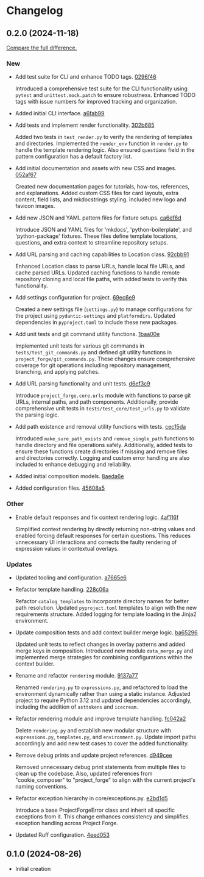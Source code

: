 # Changelog

## 0.2.0 (2024-11-18)
[Compare the full difference.](https://github.com/callowayproject/project-forge/compare/0.1.0...0.2.0)

### New

- Add test suite for CLI and enhance TODO tags. [0296f46](https://github.com/callowayproject/project-forge/commit/0296f461d77e9ada1cf1eab6a2e1fe2bbb8939ef)
    
  Introduced a comprehensive test suite for the CLI functionality using `pytest` and `unittest.mock.patch` to ensure robustness. Enhanced TODO tags with issue numbers for improved tracking and organization.
- Added initial CLI interface. [a6fab99](https://github.com/callowayproject/project-forge/commit/a6fab99419439d7cb64102d9755c714e27df2bda)
    
- Add tests and implement render functionality. [302b685](https://github.com/callowayproject/project-forge/commit/302b68590bfbe8dc3cf4faa36d71c3d0d9abfed1)
    
  Added two tests in `test_render.py` to verify the rendering of templates and directories. Implemented the `render_env` function in `render.py` to handle the template rendering logic. Also ensured `questions` field in the pattern configuration has a default factory list.
- Add initial documentation and assets with new CSS and images. [052af67](https://github.com/callowayproject/project-forge/commit/052af67da9f0e1cee17b8073d537ca933d1e754d)
    
  Created new documentation pages for tutorials, how-tos, references, and explanations. Added custom CSS files for card layouts, extra content, field lists, and mkdocstrings styling. Included new logo and favicon images.
- Add new JSON and YAML pattern files for fixture setups. [ca6df6d](https://github.com/callowayproject/project-forge/commit/ca6df6d74b1ffe4850f146aaaca7d18e64052554)
    
  Introduce JSON and YAML files for 'mkdocs', 'python-boilerplate', and 'python-package' fixtures. These files define template locations, questions, and extra context to streamline repository setups.
- Add URL parsing and caching capabilities to Location class. [92cbb91](https://github.com/callowayproject/project-forge/commit/92cbb91b780f44ae7633dd88b6a5e6319da848b4)
    
  Enhanced Location class to parse URLs, handle local file URLs, and cache parsed URLs. Updated caching functions to handle remote repository cloning and local file paths, with added tests to verify this functionality.
- Add settings configuration for project. [69ec6e9](https://github.com/callowayproject/project-forge/commit/69ec6e9e9d7a68f5c32ae0a014f4198943273f06)
    
  Created a new settings file (`settings.py`) to manage configurations for the project using `pydantic-settings` and `platformdirs`. Updated dependencies in `pyproject.toml` to include these new packages.
- Add unit tests and git command utility functions. [1baa00e](https://github.com/callowayproject/project-forge/commit/1baa00ecd254023f2ac07c28991174fbfef2d005)
    
  Implemented unit tests for various git commands in `tests/test_git_commands.py` and defined git utility functions in `project_forge/git_commands.py`. These changes ensure comprehensive coverage for git operations including repository management, branching, and applying patches.
- Add URL parsing functionality and unit tests. [d6ef3c9](https://github.com/callowayproject/project-forge/commit/d6ef3c9de350fece13ad3081ef7a4f04db319f0d)
    
  Introduce `project_forge.core.urls` module with functions to parse git URLs, internal paths, and path components. Additionally, provide comprehensive unit tests in `tests/test_core/test_urls.py` to validate the parsing logic.
- Add path existence and removal utility functions with tests. [cec15da](https://github.com/callowayproject/project-forge/commit/cec15da3432c1659ccebdec49acd0982a2237a55)
    
  Introduced `make_sure_path_exists` and `remove_single_path` functions to handle directory and file operations safely. Additionally, added tests to ensure these functions create directories if missing and remove files and directories correctly. Logging and custom error handling are also included to enhance debugging and reliability.
- Added initial composition models. [8aeda6e](https://github.com/callowayproject/project-forge/commit/8aeda6ea53589c2fea4f3d9a3e91f0bb7074232e)
    
- Added configuration files. [45608a5](https://github.com/callowayproject/project-forge/commit/45608a52aac67acb04422da7ce2d598a4488b07f)
    
### Other

- Enable default responses and fix context rendering logic. [4af116f](https://github.com/callowayproject/project-forge/commit/4af116f97bcf617751ed287378b0a3702d5df5fd)
    
  Simplified context rendering by directly returning non-string values and enabled forcing default responses for certain questions. This reduces unnecessary UI interactions and corrects the faulty rendering of expression values in contextual overlays.
### Updates

- Updated tooling and configuration. [a7665e6](https://github.com/callowayproject/project-forge/commit/a7665e61a89ed8b17134a66d267709ee862bbc39)
    
- Refactor template handling. [228c06a](https://github.com/callowayproject/project-forge/commit/228c06a1584bde05645c4af85852fdf31925aa0d)
    
  Refactor `catalog_templates` to incorporate directory names for better path resolution. Updated `pyproject.toml` templates to align with the new requirements structure. Added logging for template loading in the Jinja2 environment.
- Update composition tests and add context builder merge logic. [ba65296](https://github.com/callowayproject/project-forge/commit/ba6529616d11fe28ebfc57bf2ff0e4975a3294b1)
    
  Updated unit tests to reflect changes in overlay patterns and added merge keys in composition. Introduced new module `data_merge.py` and implemented merge strategies for combining configurations within the context builder.
- Rename and refactor `rendering` module. [9137a77](https://github.com/callowayproject/project-forge/commit/9137a77bfd825cbc9851352dfc110780ef921d55)
    
  Renamed `rendering.py` to `expressions.py`, and refactored to load the environment dynamically rather than using a static instance. Adjusted project to require Python 3.12 and updated dependencies accordingly, including the addition of `asttokens` and `icecream`.
- Refactor rendering module and improve template handling. [fc042a2](https://github.com/callowayproject/project-forge/commit/fc042a2e2d0b8c1e5a2378ec5290a6c824d1eb40)
    
  Delete `rendering.py` and establish new modular structure with `expressions.py`, `templates.py`, and `environment.py`. Update import paths accordingly and add new test cases to cover the added functionality.
- Remove debug prints and update project references. [d949cee](https://github.com/callowayproject/project-forge/commit/d949ceeacfec411873cae810536112bf8348ebcb)
    
  Removed unnecessary debug print statements from multiple files to clean up the codebase. Also, updated references from "cookie_composer" to "project_forge" to align with the current project's naming conventions.
- Refactor exception hierarchy in core/exceptions.py. [e2bd1d5](https://github.com/callowayproject/project-forge/commit/e2bd1d5426b30690cf3b5098d72c2c454d59b713)
    
  Introduce a base ProjectForgeError class and inherit all specific exceptions from it. This change enhances consistency and simplifies exception handling across Project Forge.
- Updated Ruff configuration. [4eed053](https://github.com/callowayproject/project-forge/commit/4eed053365f1a8ff1fd88e5f12a2ac98b11a21a9)
    

## 0.1.0 (2024-08-26)

* Initial creation
